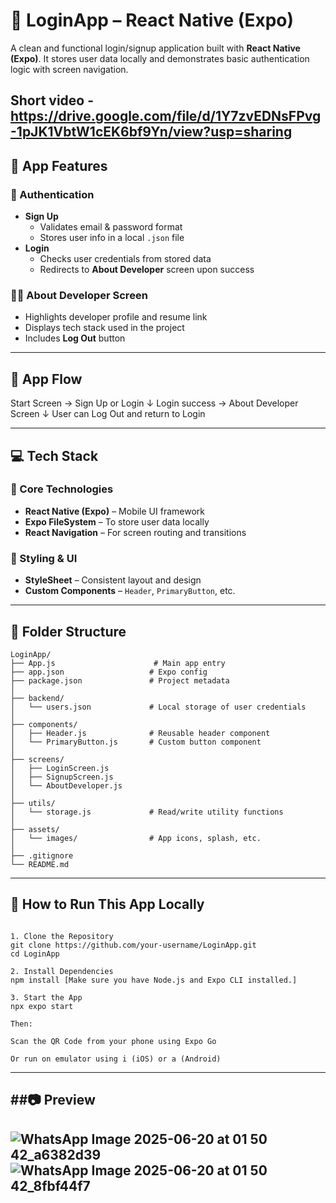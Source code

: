 # 🔐 LoginApp – React Native (Expo)

A clean and functional login/signup application built with **React Native (Expo)**. It stores user data locally and demonstrates basic authentication logic with screen navigation.

Short video - https://drive.google.com/file/d/1Y7zvEDNsFPvg-1pJK1VbtW1cEK6bf9Yn/view?usp=sharing
---

## 📱 App Features

### 👤 Authentication
- **Sign Up**
  - Validates email & password format
  - Stores user info in a local `.json` file
- **Login**
  - Checks user credentials from stored data
  - Redirects to **About Developer** screen upon success

### 👨‍💻 About Developer Screen
- Highlights developer profile and resume link
- Displays tech stack used in the project
- Includes **Log Out** button

---

## 🔄 App Flow

Start Screen → Sign Up or Login
↓
Login success → About Developer Screen
↓
User can Log Out and return to Login


---

## 💻 Tech Stack

### 🔧 Core Technologies
- **React Native (Expo)** – Mobile UI framework
- **Expo FileSystem** – To store user data locally
- **React Navigation** – For screen routing and transitions

### 🎨 Styling & UI
- **StyleSheet** – Consistent layout and design
- **Custom Components** – `Header`, `PrimaryButton`, etc.

---

## 📁 Folder Structure

```plaintext
LoginApp/
├── App.js                      # Main app entry
├── app.json                   # Expo config
├── package.json               # Project metadata
│
├── backend/
│   └── users.json             # Local storage of user credentials
│
├── components/
│   ├── Header.js              # Reusable header component
│   └── PrimaryButton.js       # Custom button component
│
├── screens/
│   ├── LoginScreen.js
│   ├── SignupScreen.js
│   └── AboutDeveloper.js
│
├── utils/
│   └── storage.js             # Read/write utility functions
│
├── assets/
│   └── images/                # App icons, splash, etc.
│
├── .gitignore
└── README.md
```
---

## 🚀 How to Run This App Locally
```plaintext

1. Clone the Repository
git clone https://github.com/your-username/LoginApp.git
cd LoginApp

2. Install Dependencies
npm install [Make sure you have Node.js and Expo CLI installed.]

3. Start the App
npx expo start

Then:

Scan the QR Code from your phone using Expo Go

Or run on emulator using i (iOS) or a (Android)
```
---

##📷 Preview
---
![WhatsApp Image 2025-06-20 at 01 50 42_a6382d39](https://github.com/user-attachments/assets/1bfebc29-cf56-4e1c-aa00-22b664e9e017)
![WhatsApp Image 2025-06-20 at 01 50 42_8fbf44f7](https://github.com/user-attachments/assets/98cc7927-7c7a-4c32-9298-f84da2205b8f)
---


